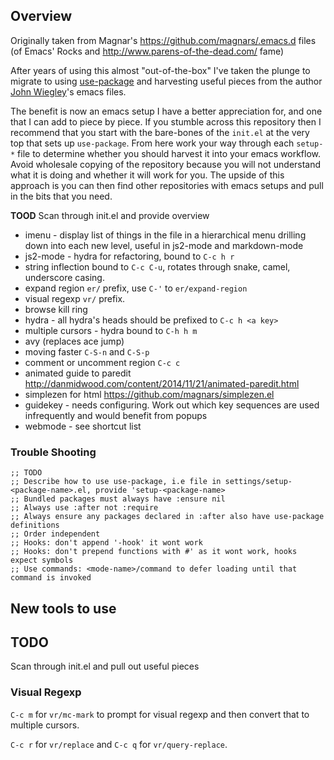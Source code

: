 ## Overview ##

Originally taken from Magnar's https://github.com/magnars/.emacs.d files (of
Emacs' Rocks and http://www.parens-of-the-dead.com/ fame)

After years of using this almost "out-of-the-box" I've taken the plunge to
migrate to using [use-package](https://github.com/jwiegley/use-package) and
harvesting useful pieces from the
author
[John Wiegley](https://github.com/jwiegley/dot-emacs/blob/master/init.el)'s
emacs files.

The benefit is now an emacs setup I have a better appreciation for, and one that
I can add to piece by piece. If you stumble across this repository then I
recommend that you start with the bare-bones of the `init.el` at the very top
that sets up `use-package`. From here work your way through each
`setup-*` file to determine whether you should harvest it into your emacs
workflow. Avoid wholesale copying of the repository because you will not
understand what it is doing and whether it will work for you. The upside of this
approach is you can then find other repositories with emacs setups and pull in
the bits that you need.

**TOOD** Scan through init.el and provide overview

* imenu - display list of things in the file in a hierarchical menu drilling
  down into each new level, useful in js2-mode and markdown-mode
* js2-mode - hydra for refactoring, bound to `C-c h r`
* string inflection bound to `C-c C-u`, rotates through snake, camel, underscore
  casing.
* expand region `er/` prefix, use `C-'` to `er/expand-region`
* visual regexp `vr/` prefix.
* browse kill ring
* hydra - all hydra's heads should be prefixed to `C-c h <a key>`
* multiple cursors - hydra bound to `C-h h m`
* avy (replaces ace jump)
* moving faster `C-S-n` and `C-S-p`
* comment or uncomment region `C-c c`
* animated guide to paredit
  http://danmidwood.com/content/2014/11/21/animated-paredit.html
* simplezen for html https://github.com/magnars/simplezen.el
* guidekey - needs configuring. Work out which key sequences are used
  infrequently and would benefit from popups
* webmode - see shortcut list

### Trouble Shooting ###

```
;; TODO
;; Describe how to use use-package, i.e file in settings/setup-<package-name>.el, provide 'setup-<package-name>
;; Bundled packages must always have :ensure nil
;; Always use :after not :require
;; Always ensure any packages declared in :after also have use-package definitions
;; Order independent
;; Hooks: don't append '-hook' it wont work
;; Hooks: don't prepend functions with #' as it wont work, hooks expect symbols
;; Use commands: <mode-name>/command to defer loading until that command is invoked
```

## New tools to use ##

## TODO ##

Scan through init.el and pull out useful pieces

### Visual Regexp ###

`C-c m` for `vr/mc-mark` to prompt for visual regexp and then convert that to
multiple cursors.

`C-c r` for `vr/replace` and `C-c q` for `vr/query-replace`.
